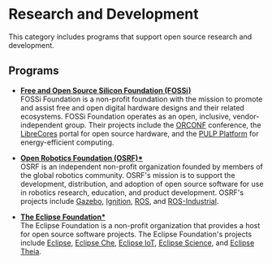 # Research and Development

This category includes programs that support open source research and development.

## Programs

- [**Free and Open Source Silicon Foundation (FOSSi)**](https://www.fossi-foundation.org/)  
   FOSSi Foundation is a non-profit foundation with the mission to promote and assist free and open digital hardware designs and their related ecosystems. FOSSi Foundation operates as an open, inclusive, vendor-independent group. Their projects include the [ORCONF](https://orconf.org/) conference, the [LibreCores](https://www.fossi-foundation.org/2017/09/22/librecores-contrib) portal for open source hardware, and the [PULP Platform](https://www.pulp-platform.org/) for energy-efficient computing.

- [**Open Robotics Foundation (OSRF)\***](https://www.openrobotics.org/)  
   OSRF is an independent non-profit organization founded by members of the global robotics community. OSRF's mission is to support the development, distribution, and adoption of open source software for use in robotics research, education, and product development. OSRF's projects include [Gazebo](http://gazebosim.org/), [Ignition](https://ignitionrobotics.org/), [ROS](https://www.ros.org/), and [ROS-Industrial](https://rosindustrial.org/).

- [**The Eclipse Foundation\***](https://www.eclipse.org/)  
   The Eclipse Foundation is a non-profit organization that provides a host for open source software projects. The Eclipse Foundation's projects include [Eclipse](https://www.eclipse.org/eclipseide/), [Eclipse Che](https://www.eclipse.org/che/), [Eclipse IoT](https://iot.eclipse.org/), [Eclipse Science](https://science.eclipse.org/), and [Eclipse Theia](https://theia-ide.org/).
